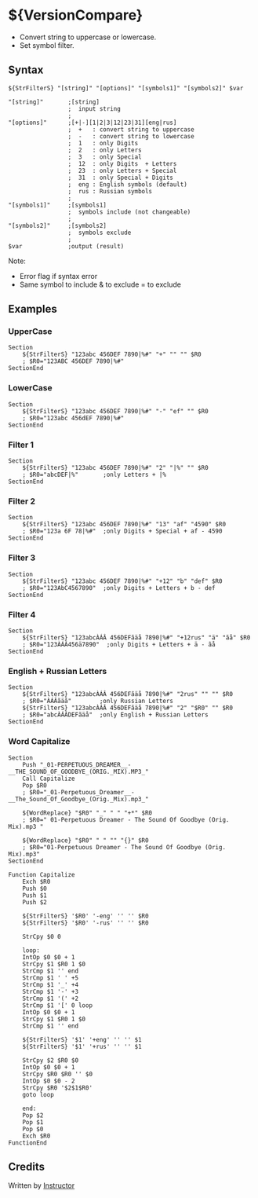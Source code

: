 # ${VersionCompare}

* Convert string to uppercase or lowercase.
* Set symbol filter.

## Syntax

    ${StrFilterS} "[string]" "[options]" "[symbols1]" "[symbols2]" $var

    "[string]"       ;[string]
                     ;  input string
                     ;
    "[options]"      ;[+|-][1|2|3|12|23|31][eng|rus]
                     ;  +   : convert string to uppercase
                     ;  -   : convert string to lowercase
                     ;  1   : only Digits
                     ;  2   : only Letters
                     ;  3   : only Special
                     ;  12  : only Digits  + Letters
                     ;  23  : only Letters + Special
                     ;  31  : only Special + Digits
                     ;  eng : English symbols (default)
                     ;  rus : Russian symbols
                     ;
    "[symbols1]"     ;[symbols1]
                     ;  symbols include (not changeable)
                     ;
    "[symbols2]"     ;[symbols2]
                     ;  symbols exclude
                     ;
    $var             ;output (result)

Note: 

- Error flag if syntax error 
- Same symbol to include & to exclude = to exclude

## Examples

### UpperCase

    Section
        ${StrFilterS} "123abc 456DEF 7890|%#" "+" "" "" $R0
        ; $R0="123ABC 456DEF 7890|%#"
    SectionEnd

### LowerCase

    Section
        ${StrFilterS} "123abc 456DEF 7890|%#" "-" "ef" "" $R0
        ; $R0="123abc 456dEF 7890|%#"
    SectionEnd

### Filter 1

    Section
        ${StrFilterS} "123abc 456DEF 7890|%#" "2" "|%" "" $R0
        ; $R0="abcDEF|%"       ;only Letters + |%
    SectionEnd

### Filter 2

    Section
        ${StrFilterS} "123abc 456DEF 7890|%#" "13" "af" "4590" $R0
        ; $R0="123a 6F 78|%#"  ;only Digits + Special + af - 4590
    SectionEnd

### Filter 3

    Section
        ${StrFilterS} "123abc 456DEF 7890|%#" "+12" "b" "def" $R0
        ; $R0="123AbC4567890"  ;only Digits + Letters + b - def
    SectionEnd

### Filter 4

    Section
        ${StrFilterS} "123abcÀÁÂ 456DEFãäå 7890|%#" "+12rus" "ä" "ãå" $R0
        ; $R0="123ÀÁÂ456ä7890"  ;only Digits + Letters + ä - ãå
    SectionEnd

### English + Russian Letters

    Section
        ${StrFilterS} "123abcÀÁÂ 456DEFãäå 7890|%#" "2rus" "" "" $R0
        ; $R0="ÀÁÂãäå"        ;only Russian Letters
        ${StrFilterS} "123abcÀÁÂ 456DEFãäå 7890|%#" "2" "$R0" "" $R0
        ; $R0="abcÀÁÂDEFãäå"  ;only English + Russian Letters
    SectionEnd

### Word Capitalize

    Section
        Push "_01-PERPETUOUS_DREAMER__-__THE_SOUND_OF_GOODBYE_(ORIG._MIX).MP3_"
        Call Capitalize
        Pop $R0
        ; $R0="_01-Perpetuous_Dreamer__-__The_Sound_Of_Goodbye_(Orig._Mix).mp3_"

        ${WordReplace} "$R0" "_" " " "+*" $R0
        ; $R0=" 01-Perpetuous Dreamer - The Sound Of Goodbye (Orig. Mix).mp3 "

        ${WordReplace} "$R0" " " "" "{}" $R0
        ; $R0="01-Perpetuous Dreamer - The Sound Of Goodbye (Orig. Mix).mp3"
    SectionEnd

    Function Capitalize
        Exch $R0
        Push $0
        Push $1
        Push $2

        ${StrFilterS} '$R0' '-eng' '' '' $R0
        ${StrFilterS} '$R0' '-rus' '' '' $R0

        StrCpy $0 0

        loop:
        IntOp $0 $0 + 1
        StrCpy $1 $R0 1 $0
        StrCmp $1 '' end
        StrCmp $1 ' ' +5
        StrCmp $1 '_' +4
        StrCmp $1 '-' +3
        StrCmp $1 '(' +2
        StrCmp $1 '[' 0 loop
        IntOp $0 $0 + 1
        StrCpy $1 $R0 1 $0
        StrCmp $1 '' end

        ${StrFilterS} '$1' '+eng' '' '' $1
        ${StrFilterS} '$1' '+rus' '' '' $1

        StrCpy $2 $R0 $0
        IntOp $0 $0 + 1
        StrCpy $R0 $R0 '' $0
        IntOp $0 $0 - 2
        StrCpy $R0 '$2$1$R0'
        goto loop

        end:
        Pop $2
        Pop $1
        Pop $0
        Exch $R0
    FunctionEnd

## Credits

Written by [Instructor][1]

[1]: http://nsis.sourceforge.net/User:Instructor